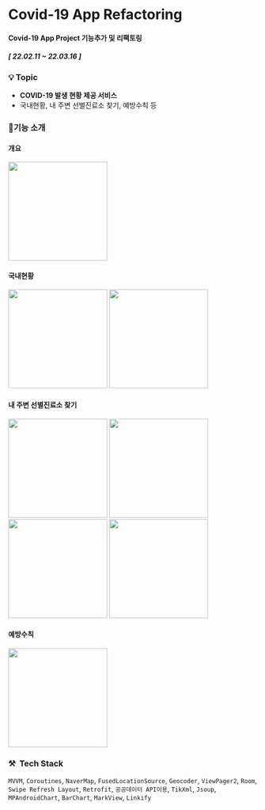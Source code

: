 # Covid-19 App Refactoring

#### Covid-19 App Project 기능추가 및 리팩토링

##### [ 22.02.11 ~ 22.03.16 ]

### 💡 Topic

- **COVID-19 발생 현황 제공 서비스**
- 국내현황, 내 주변 선별진료소 찾기, 예방수칙 등


### 🎈기능 소개

#### 개요 
<img src = "https://user-images.githubusercontent.com/52556870/153616641-b88791b1-53ec-46cd-bfc8-ca79f360cdb8.jpg" width="200">

#### 국내현황
<p float="left">
<img src = "https://user-images.githubusercontent.com/52556870/158206578-654cd67e-46ea-44fb-ad7e-2a474acae173.jpg" width="200">
<img src = "https://user-images.githubusercontent.com/52556870/158206592-c07bcdeb-b8e0-4d43-88b3-9b4bab85be42.jpg" width="200">
</p>

#### 내 주변 선별진료소 찾기

<p float="left">
<img src = "https://user-images.githubusercontent.com/52556870/158206182-073f6084-24bd-4020-93c3-c8e27da96fb8.jpg" width="200">
<img src = "https://user-images.githubusercontent.com/52556870/158206271-078d41fd-7285-4f4a-9f5d-c3854de1fc9f.jpg" width="200">
<img src = "https://user-images.githubusercontent.com/52556870/158205913-e764b814-f583-4cf0-a015-56a17fdfccde.jpg" width="200">
<img width="200" src="https://user-images.githubusercontent.com/52556870/158206454-600148ee-2087-449c-88b2-50f4e767de72.gif">
</p>


#### 예방수칙 
<img src = "https://user-images.githubusercontent.com/52556870/153616667-b744ce7d-2313-499a-8af6-6bfaf8626c2c.jpg" width="200">

  
### ⚒  Tech Stack

`MVVM`, `Coroutines`, `NaverMap`, `FusedLocationSource`, `Geocoder`, `ViewPager2`, `Room`, `Swipe Refresh Layout`, `Retrofit`, `공공데이터 API이용`, `TikXml`, `Jsoup`, `MPAndroidChart`, `BarChart`, `MarkView`, `Linkify`
